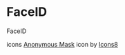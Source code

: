 # FaceID

FaceID

icons <a target="_blank" href="https://icons8.com/icon/dk6lPQOoGN1B/anonymous-mask">Anonymous Mask</a> icon by <a target="_blank" href="https://icons8.com">Icons8</a>
